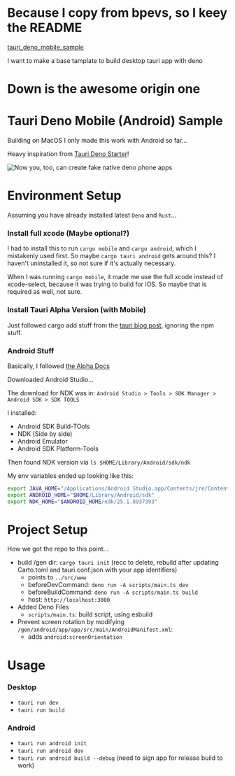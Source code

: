# Because I copy from bpevs, so I keey the README

[tauri_deno_mobile_sample](https://github.com/bpevs/tauri_deno_mobile_sample#readme)

I want to make a base tamplate to build desktop tauri app with deno


# Down is the awesome origin one

# Tauri Deno Mobile (Android) Sample
Building on MacOS
I only made this work with Android so far...

Heavy inspiration from [Tauri Deno Starter](https://github.com/marc2332/tauri-deno-starter)!

![Now you, too, can create fake native deno phone apps](./screenshot.png)

# Environment Setup

Assuming you have already installed latest `Deno` and `Rust`...

### Install full xcode (Maybe optional?)

I had to install this to run `cargo mobile` and `cargo android`, which I mistakenly used first. So maybe `cargo tauri android` gets around this? I haven't uninstalled it, so not sure if it's actually necessary.

When I was running `cargo mobile`, it made me use the full xcode instead of xcode-select, because it was trying to build for iOS. So maybe that is required as well, not sure.

### Install Tauri Alpha Version (with Mobile)

Just followed cargo add stuff from the [tauri blog post](https://tauri.app/blog/2022/12/09/tauri-mobile-alpha/), ignoring the npm stuff.

### Android Stuff

Basically, I followed [the Alpha Docs](https://next--tauri.netlify.app/next/guides/getting-started/prerequisites/macos)

Downloaded Android Studio...

The download for NDK was in:
`Android Studio > Tools > SDK Manager > Android SDK > SDK TOOLS`

I installed:
- Android SDK Build-TOols
- NDK (Side by side)
- Android Emulator
- Android SDK Platform-Tools

Then found NDK version via `ls $HOME/Library/Android/sdk/ndk`

My env variables ended up looking like this:
```sh
export JAVA_HOME="/Applications/Android Studio.app/Contents/jre/Contents/Home"
export ANDROID_HOME="$HOME/Library/Android/sdk"
export NDK_HOME="$ANDROID_HOME/ndk/25.1.8937393"
```

# Project Setup

How we got the repo to this point...

- build /gen dir: `cargo tauri init` (recc to delete, rebuild after updating Carto.toml and tauri.conf.json with your app identifiers)
    - points to `../src/www`
    - beforeDevCommand: `deno run -A scripts/main.ts dev`
    - beforeBuildCommand: `deno run -A scripts/main.ts build`
    - host: `http://localhost:3000`
- Added Deno Files
  - `scripts/main.ts`: build script, using esbuild
- Prevent screen rotation by modifying `/gen/android/app/app/src/main/AndroidManifest.xml`:
  - adds `android:screenOrientation`

# Usage

### Desktop
- `tauri run dev`
- `tauri run build`

### Android
- `tauri run android init`
- `tauri run android dev`
- `tauri run android build --debug` (need to sign app for release build to work)
